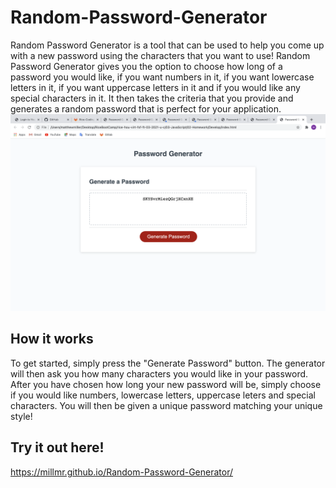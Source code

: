 # Random-Password-Generator

Random Password Generator is a tool that can be used to help you come up with a new password using the characters that you want to use!  Random Password Generator gives you the option to choose how long of a password you would like, if you want numbers in it, if you want lowercase letters in it, if you want uppercase letters in it and if you would like any special characters in it. It then takes the criteria that you provide and generates a random password that is perfect for your application. 
![image](https://github.com/Millmr/Random-Password-Generator/blob/main/Screen%20Shot%202021-03-11%20at%205.59.01%20PM.png)

## How it works

To get started, simply press the "Generate Password" button. The generator will then ask you how many characters you would like in your password.  After you have chosen how long your new password will be, simply choose if you would like numbers, lowercase letters, uppercase leters and special characters. You will then be given a unique password matching your unique style! 

## Try it out here!

https://millmr.github.io/Random-Password-Generator/
